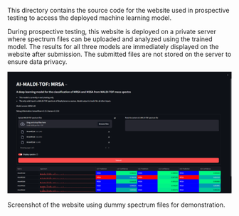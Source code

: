 This directory contains the source code for the website used in prospective testing to access the deployed machine learning model.

During prospective testing, this website is deployed on a private server where spectrum files can be uploaded and analyzed using the trained model. The results for all three models are immediately displayed on the website after submission. The submitted files are not stored on the server to ensure data privacy.

![Website Screenshot](screenshot.png)

Screenshot of the website using dummy spectrum files for demonstration.
